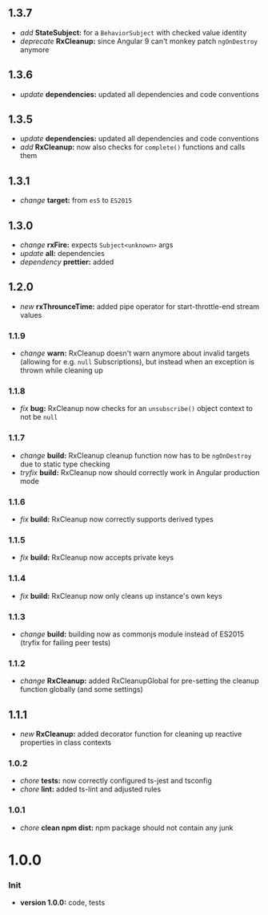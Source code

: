 ## 1.3.7

- _add_ **StateSubject:** for a `BehaviorSubject` with checked value identity
- _deprecate_ **RxCleanup:** since Angular 9 can't monkey patch `ngOnDestroy` anymore

## 1.3.6

- _update_ **dependencies:** updated all dependencies and code conventions

## 1.3.5

- _update_ **dependencies:** updated all dependencies and code conventions
- _add_ **RxCleanup:** now also checks for `complete()` functions and calls them

## 1.3.1

- _change_ **target:** from `es5` to `ES2015`

## 1.3.0

- _change_ **rxFire:** expects `Subject<unknown>` args
- _update_ **all:** dependencies
- _dependency_ **prettier:** added

## 1.2.0

- _new_ **rxThrounceTime:** added pipe operator for start-throttle-end stream values

### 1.1.9

- _change_ **warn:** RxCleanup doesn't warn anymore about invalid targets (allowing for e.g. `null` Subscriptions), but instead when an exception is thrown while cleaning up

### 1.1.8

- _fix_ **bug:** RxCleanup now checks for an `unsubscribe()` object context to not be `null`

### 1.1.7

- _change_ **build:** RxCleanup cleanup function now has to be `ngOnDestroy` due to static type checking
- _tryfix_ **build:** RxCleanup now should correctly work in Angular production mode

### 1.1.6

- _fix_ **build:** RxCleanup now correctly supports derived types

### 1.1.5

- _fix_ **build:** RxCleanup now accepts private keys

### 1.1.4

- _fix_ **build:** RxCleanup now only cleans up instance's own keys

### 1.1.3

- _change_ **build:** building now as commonjs module instead of ES2015 (tryfix for failing peer tests)

### 1.1.2

- _change_ **RxCleanup:** added RxCleanupGlobal for pre-setting the cleanup function globally (and some settings)

## 1.1.1

- _new_ **RxCleanup:** added decorator function for cleaning up reactive properties in class contexts

### 1.0.2

- _chore_ **tests:** now correctly configured ts-jest and tsconfig
- _chore_ **lint:** added ts-lint and adjusted rules

### 1.0.1

- _chore_ **clean npm dist:** npm package should not contain any junk

# **1.0.0**

### Init

- **version 1.0.0:** code, tests
